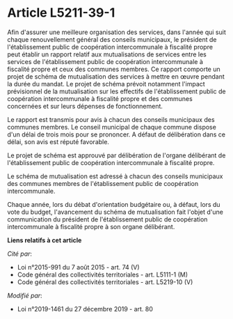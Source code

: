 # Article L5211-39-1

Afin d'assurer une meilleure organisation des services, dans l'année qui suit chaque renouvellement général des conseils
municipaux, le président de l'établissement public de coopération intercommunale à fiscalité propre peut établir un rapport
relatif aux mutualisations de services entre les services de l'établissement public de coopération intercommunale à fiscalité
propre et ceux des communes membres. Ce rapport comporte un projet de schéma de mutualisation des services à mettre en œuvre
pendant la durée du mandat. Le projet de schéma prévoit notamment l'impact prévisionnel de la mutualisation sur les effectifs
de l'établissement public de coopération intercommunale à fiscalité propre et des communes concernées et sur leurs dépenses
de fonctionnement.

Le rapport est transmis pour avis à chacun des conseils municipaux des communes membres. Le conseil municipal de chaque
commune dispose d'un délai de trois mois pour se prononcer. A défaut de délibération dans ce délai, son avis est réputé
favorable.

Le projet de schéma est approuvé par délibération de l'organe délibérant de l'établissement public de coopération
intercommunale à fiscalité propre.

Le schéma de mutualisation est adressé à chacun des conseils municipaux des communes membres de l'établissement public de
coopération intercommunale.

Chaque année, lors du débat d'orientation budgétaire ou, à défaut, lors du vote du budget, l'avancement du schéma de
mutualisation fait l'objet d'une communication du président de l'établissement public de coopération intercommunale à
fiscalité propre à son organe délibérant.

**Liens relatifs à cet article**

_Cité par_:

  - Loi n°2015-991 du 7 août 2015 - art. 74 (V)
  - Code général des collectivités territoriales - art. L5111-1 (M)
  - Code général des collectivités territoriales - art. L5219-10 (V)

_Modifié par_:

  - Loi n°2019-1461 du 27 décembre 2019 - art. 80
